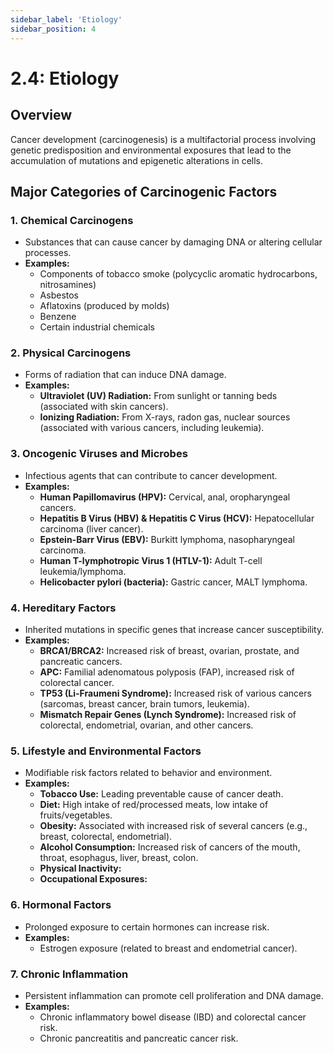```yaml
---
sidebar_label: 'Etiology'
sidebar_position: 4
---
```


# 2.4: Etiology

## Overview
Cancer development (carcinogenesis) is a multifactorial process involving genetic predisposition and environmental exposures that lead to the accumulation of mutations and epigenetic alterations in cells.

## Major Categories of Carcinogenic Factors

### 1. Chemical Carcinogens
- Substances that can cause cancer by damaging DNA or altering cellular processes.
- **Examples:**
    - Components of tobacco smoke (polycyclic aromatic hydrocarbons, nitrosamines)
    - Asbestos
    - Aflatoxins (produced by molds)
    - Benzene
    - Certain industrial chemicals

### 2. Physical Carcinogens
- Forms of radiation that can induce DNA damage.
- **Examples:**
    - **Ultraviolet (UV) Radiation:** From sunlight or tanning beds (associated with skin cancers).
    - **Ionizing Radiation:** From X-rays, radon gas, nuclear sources (associated with various cancers, including leukemia).

### 3. Oncogenic Viruses and Microbes
- Infectious agents that can contribute to cancer development.
- **Examples:**
    - **Human Papillomavirus (HPV):** Cervical, anal, oropharyngeal cancers.
    - **Hepatitis B Virus (HBV) & Hepatitis C Virus (HCV):** Hepatocellular carcinoma (liver cancer).
    - **Epstein-Barr Virus (EBV):** Burkitt lymphoma, nasopharyngeal carcinoma.
    - **Human T-lymphotropic Virus 1 (HTLV-1):** Adult T-cell leukemia/lymphoma.
    - **Helicobacter pylori (bacteria):** Gastric cancer, MALT lymphoma.

### 4. Hereditary Factors
- Inherited mutations in specific genes that increase cancer susceptibility.
- **Examples:**
    - **BRCA1/BRCA2:** Increased risk of breast, ovarian, prostate, and pancreatic cancers.
    - **APC:** Familial adenomatous polyposis (FAP), increased risk of colorectal cancer.
    - **TP53 (Li-Fraumeni Syndrome):** Increased risk of various cancers (sarcomas, breast cancer, brain tumors, leukemia).
    - **Mismatch Repair Genes (Lynch Syndrome):** Increased risk of colorectal, endometrial, ovarian, and other cancers.

### 5. Lifestyle and Environmental Factors
- Modifiable risk factors related to behavior and environment.
- **Examples:**
    - **Tobacco Use:** Leading preventable cause of cancer death.
    - **Diet:** High intake of red/processed meats, low intake of fruits/vegetables.
    - **Obesity:** Associated with increased risk of several cancers (e.g., breast, colorectal, endometrial).
    - **Alcohol Consumption:** Increased risk of cancers of the mouth, throat, esophagus, liver, breast, colon.
    - **Physical Inactivity:**
    - **Occupational Exposures:**

### 6. Hormonal Factors
- Prolonged exposure to certain hormones can increase risk.
- **Examples:**
    - Estrogen exposure (related to breast and endometrial cancer).

### 7. Chronic Inflammation
- Persistent inflammation can promote cell proliferation and DNA damage.
- **Examples:**
    - Chronic inflammatory bowel disease (IBD) and colorectal cancer risk.
    - Chronic pancreatitis and pancreatic cancer risk.
